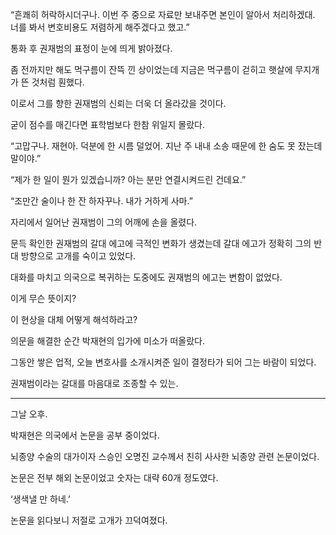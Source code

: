 “흔쾌히 허락하시더구나. 이번 주 중으로 자료만 보내주면 본인이 알아서 처리하겠대. 너를 봐서 변호비용도 저렴하게 해주겠다고 했고.”

통화 후 권재범의 표정이 눈에 띄게 밝아졌다.

좀 전까지만 해도 먹구름이 잔뜩 낀 상이었는데 지금은 먹구름이 걷히고 햇살에 무지개가 뜬 것처럼 훤했다.

이로서 그를 향한 권재범의 신뢰는 더욱 더 올라갔을 것이다.

굳이 점수를 매긴다면 표학범보다 한참 위일지 몰랐다.

“고맙구나. 재현아. 덕분에 한 시름 덜었어. 지난 주 내내 소송 때문에 한 숨도 못 잤는데 말이야.”

“제가 한 일이 뭔가 있겠습니까? 아는 분만 연결시켜드린 건데요.”

“조만간 술이나 한 잔 하자꾸나. 내가 거하게 사마.”

자리에서 일어난 권재범이 그의 어깨에 손을 올렸다.

문득 확인한 권재범의 갈대 에고에 극적인 변화가 생겼는데 갈대 에고가 정확히 그의 반대 방향으로 고개를 숙이고 있었다.

대화를 마치고 의국으로 복귀하는 도중에도 권재범의 에고는 변함이 없었다.

이게 무슨 뜻이지?

이 현상을 대체 어떻게 해석하라고?

의문을 해결한 순간 박재현의 입가에 미소가 떠올랐다.

그동안 쌓은 업적, 오늘 변호사를 소개시켜준 일이 결정타가 되어 그는 바람이 되었다.

권재범이라는 갈대를 마음대로 조종할 수 있는.

***

그날 오후.

박재현은 의국에서 논문을 공부 중이었다.

뇌종양 수술의 대가이자 스승인 오명진 교수께서 친히 사사한 뇌종양 관련 논문이었다.

논문은 전부 해외 논문이었고 숫자는 대략 60개 정도였다.

‘생색낼 만 하네.’

논문을 읽다보니 저절로 고개가 끄덕여졌다.